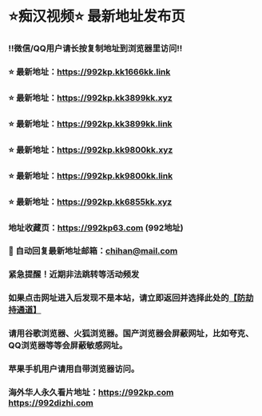 # ⭐️痴汉视频⭐️ 最新地址发布页

### ‼️微信/QQ用户请长按复制地址到浏览器里访问‼️

### ⭐️ 最新地址：https://992kp.kk1666kk.link

### ⭐️ 最新地址：https://992kp.kk3899kk.xyz

### ⭐️ 最新地址：https://992kp.kk3899kk.link

### ⭐️ 最新地址：https://992kp.kk9800kk.xyz

### ⭐️ 最新地址：https://992kp.kk9800kk.link

### ⭐️ 最新地址：https://992kp.kk6855kk.xyz



### 地址收藏页：https://992kp63.com (992地址)
### 📧 自动回复最新地址邮箱：chihan@mail.com
### 紧急提醒！近期非法跳转等活动频发
### 如果点击网址进入后发现不是本站，请立即返回并选择此处的[【防劫持通道】](https://23.224.130.222:7583)
### 请用谷歌浏览器、火狐浏览器。国产浏览器会屏蔽网址，比如夸克、QQ浏览器等等会屏蔽敏感网址。
### 苹果手机用户请用自带浏览器访问。
### 海外华人永久看片地址：https://992kp.com  https://992dizhi.com
